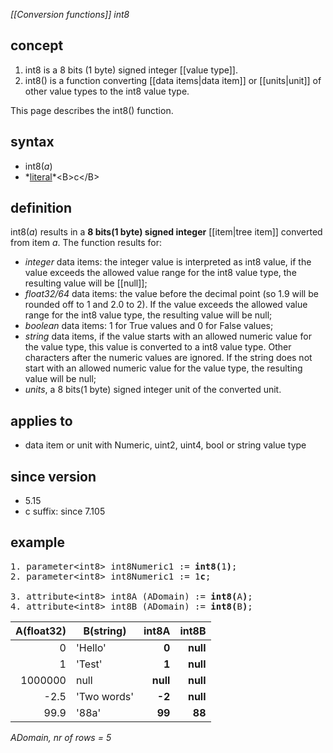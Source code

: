*[[Conversion functions]] int8*

## concept

1. int8 is a 8 bits (1 byte) signed integer [[value type]].
2. int8() is a function converting [[data items|data item]] or [[units|unit]] of other value types to the int8 value type.

This page describes the int8() function.

## syntax

- int8(*a*)
- *[literal](https://en.wikipedia.org/wiki/Literal_(computer_programming))*<B>c</B>

## definition

int8(*a*) results in a **8 bits(1 byte) signed integer** [[item|tree item]] converted from item *a*. The function results for:
- *integer* data items: the integer value is interpreted as int8 value, if the value exceeds the allowed value range for the int8 value type, the resulting value will be [[null]];
- *float32/64* data items: the value before the decimal point (so 1.9 will be rounded off to 1 and 2.0 to 2). If the value exceeds the allowed value range for the int8 value type, the resulting value will be null;
- *boolean* data items: 1 for True values and 0 for False values;
- *string* data items, if the value starts with an allowed numeric value for the value type, this value is converted to a int8 value type. Other characters after the numeric values are ignored. If the string does not start with an allowed numeric value for the value type, the resulting value will be null;
- *units*, a 8 bits(1 byte) signed integer unit of the converted unit.

## applies to

- data item or unit with Numeric, uint2, uint4, bool or string value type

## since version

- 5.15
- c suffix: since 7.105

## example

<pre>
1. parameter&lt;int8&gt; int8Numeric1 := <B>int8(</B>1<B>)</B>;
2. parameter&lt;int8&gt; int8Numeric1 := 1<B>c</B>;

3. attribute&lt;int8&gt; int8A (ADomain) := <B>int8(</B>A<B>)</B>;
4. attribute&lt;int8&gt; int8B (ADomain) := <B>int8(</B>B<B>)</B>;
</pre>

| A(float32) | B(string)   | **int8A**| **int8B** |
|-----------:|-------------|---------:|----------:|
| 0          | 'Hello'     | **0**    | **null**  |
| 1          | 'Test'      | **1**    | **null**  |
| 1000000    | null        | **null** | **null**  |
| -2.5       | 'Two words' | **-2**   | **null**  |
| 99.9       | '88a'       | **99**   | **88**    |

*ADomain, nr of rows = 5*
